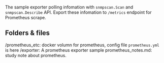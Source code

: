 

The sample exporter polling infomation with `snmpscan.Scan` and `snmpscan.Describe` API. Export these infomation to `/metrics` endpoint for Prometheus scrape.



## Folders & files

/prometheus_etc: docker volumn for prometheus, config file `prometheus.yml` is here
/exporter: A prometheus exporter sample
prometheus_notes.md: study note about prometheus.



